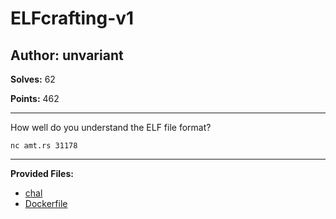# ELFcrafting-v1

## Author: unvariant

**Solves:** 62

**Points:** 462

---

How well do you understand the ELF file format?

`nc amt.rs 31178`

---

**Provided Files:**

- [chal](./chal/chal)
- [Dockerfile](./chal/Dockerfile)
